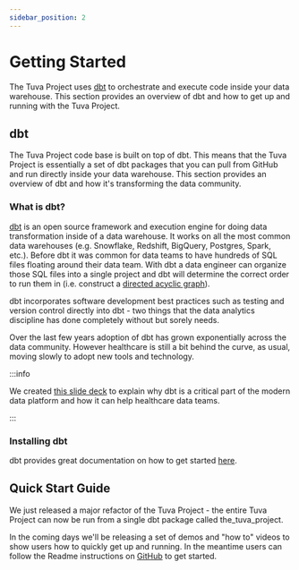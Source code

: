 ```yaml
---
sidebar_position: 2
---
```


# Getting Started

The Tuva Project uses [dbt](https://www.getdbt.com/) to orchestrate and execute code inside your data warehouse.  This section provides an overview of dbt and how to get up and running with the Tuva Project.

## dbt

The Tuva Project code base is built on top of dbt.  This means that the Tuva Project is essentially a set of dbt packages that you can pull from GitHub and run directly inside your data warehouse.  This section provides an overview of dbt and how it's transforming the data community.

### What is dbt?

[dbt](https://www.getdbt.com/) is an open source framework and execution engine for doing data transformation inside of a data warehouse.  It works on all the most common data warehouses (e.g. Snowflake, Redshift, BigQuery, Postgres, Spark, etc.).  Before dbt it was common for data teams to have hundreds of SQL files floating around their data team.  With dbt a data engineer can organize those SQL files into a single project and dbt will determine the correct order to run them in (i.e. construct a [directed acyclic graph](https://en.wikipedia.org/wiki/Directed_acyclic_graph)).

dbt incorporates software development best practices such as testing and version control directly into dbt - two things that the data analytics discipline has done completely without but sorely needs.

Over the last few years adoption of dbt has grown exponentially across the data community.  However healthcare is still a bit behind the curve, as usual, moving slowly to adopt new tools and technology.  

:::info

We created [this slide deck](https://docs.google.com/presentation/d/17gXDpjIFFNArqvTZl4vSp_KMlDcpFVHkRJC7edEUZXc/edit?usp=sharing) to explain why dbt is a critical part of the modern data platform and how it can help healthcare data teams.

:::

### Installing dbt

dbt provides great documentation on how to get started [here](https://docs.getdbt.com/tutorial/getting-started).

## Quick Start Guide

We just released a major refactor of the Tuva Project - the entire Tuva Project can now be run from a single dbt package called the_tuva_project.

In the coming days we'll be releasing a set of demos and "how to" videos to show users how to quickly get up and running.  In the meantime users can follow the Readme instructions on [GitHub](https://github.com/tuva-health) to get started.
